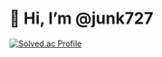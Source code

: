 # 👋 Hi, I’m @junk727

[![Solved.ac
Profile](http://mazassumnida.wtf/api/v2/generate_badge?boj=junk06)](https://solved.ac/junk06)

<!---
JunkBoi99/JunkBoi99 is a ✨ special ✨ repository because its `README.md` (this file) appears on your GitHub profile.
You can click the Preview link to take a look at your changes.
--->
